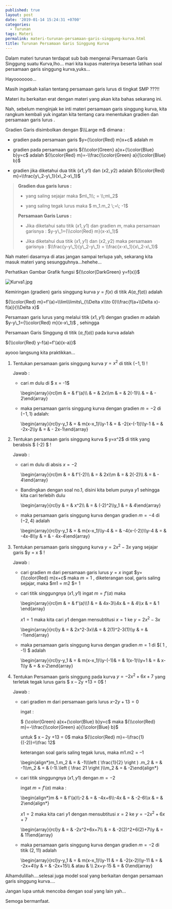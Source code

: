 ```yaml
---
published: true
layout: post
date: '2019-01-14 15:24:31 +0700'
categories:
  - Turunan
tags: Materi
permalink: materi-turunan-persamaan-garis-singgung-kurva.html
title: Turunan Persamaan Garis Singgung Kurva
---
```

Dalam materi turunan terdapat sub bab mengenai Persamaan Garis Singgung suatu Kurva,lho… mari kita kupas materinya beserta latihan soal persamaan garis singgung kurva,yuks…

Hayooooooo…

Masih ingatkah kalian tentang persamaan garis lurus di tingkat SMP ???!!

Materi itu berkaitan erat dengan materi yang akan kita bahas sekarang ini.

Nah, sebelum menginjak ke inti materi persamaan garis singgung kurva, kita rangkum kembali yuk ingatan kita tentang cara menentukan gradien dan persamaan garis lurus .

Gradien Garis disimbolkan dengan $\\Large m$ dimana :

*   gradien pada persamaan garis $y={\\color{Red} m}x+c$ adalah $m$
    
*   gradien pada persamaan garis ${\\color{Green} a}x+{\\color{Blue} b}y=c$ adalah ${\\color{Red} m}=-\\frac{\\color{Green} a}{\\color{Blue} b}$
    
*   gradien jika diketahui dua titik $(x1,y1)$ dan $(x2,y2)$ adalah ${\\color{Red} m}=\\frac{y\_2-y\_1}{x\_2-x\_1}$
    

> **Gradien dua garis lurus :**
> 
> *   yang saling sejajar maka $m\_1\\; = \\;m\_2$
>     
> *   yang saling tegak lurus maka $ m\_1.m\_2 \\;=\\; -1$
>     
> 
> **Persamaan Garis Lurus :**
> 
> *   Jika diketahui satu titik $(x1,y1)$ dan gradien $m$, maka persamaan garisnya : $y-y\_1={\\color{Red} m}(x-x\_1)$
>     
> *   Jika diketahui dua titik $(x1,y1)$ dan $(x2,y2)$ maka persamaan garisnya : $\\frac{y-y\_1}{y\_2-y\_1} = \\frac{x-x\_1}{x\_2-x\_1}$
>     

Nah materi dasarnya di atas jangan sampai terlupa yah, sekarang kita masuk materi yang sesungguhnya…hehehe…

Perhatikan Gambar Grafik fungsi ${\\color{DarkGreen} y=f(x)}$

![Kurva1.jpg]({{site.baseurl}}/media/Kurva1.jpg)


Kemiringan (gradien) garis singgung kurva $y = f(x)$ di titik $A(a, f(a))$ adalah

${\\color{Red} m}=f'(a)=\\lim\\limits\_{\\Delta x\\to 0}\\frac{f(a+\\Delta x)-f(a)}{\\Delta x}$

Persamaan garis lurus yang melalui titik $(x1, y1)$ dengan gradien $m$ adalah $y-y\_1={\\color{Red} m}(x-x\_1)$ , sehingga

Persamaan Garis Singgung di titik $(a, f(a))$ pada kurva adalah

${\\color{Red} y-f(a)=f'(a)(x-a)}$

ayooo langsung kita praktikkan…

1.  Tentukan persamaan garis singgung kurva $y=x^2$ di titik $( -1 , 1)$ !
    
    Jawab :
    
    *   cari $m$ dulu di $ x = -1$
        
        \\begin{array}{rcl}m & = & f'(a)\\\\ & = & 2x\\\\m & = & 2(-1)\\\\ & = & - 2\\end{array}
        
    *   maka persamaan garris singgung kurva dengan gradien $m = -2$ di $( -1 , 1)$ adalah:
        
        \\begin{array}{rcl}y-y\_1 & = & m(x-x\_1)\\\\y-1 & = & -2(x-(-1))\\\\y-1 & = & -2x-2\\\\y & = & - 2x-1\\end{array}
        
2.  Tentukan persamaan garis singgung kurva $ y=x^2$ di titik yang berabsis $ (-2) $ !
    
    Jawab :
    
    *   cari m dulu di absis $x = -2$
        
        \\begin{array}{rcl}m & = & f'(-2)\\\\ & = & 2x\\\\m & = & 2(-2)\\\\ & = & - 4\\end{array}
        
    *   Bandingkan dengan soal no.1, disini kita belum punya $y1$ sehingga kita cari terlebih dulu
        
        \\begin{array}{rcl}y & = & x^2\\\\ & = & (-2)^2\\\\y\_1 & = & 4\\end{array}
        
    *   maka persamaan garis singgung kurva dengan gradien $m = -4$ di $( -2 , 4)$ adalah
        
        \\begin{array}{rcl}y-y\_1 & = & m(x-x\_1)\\\\y-4 & = & -4(x-(-2))\\\\y-4 & = & -4x-8\\\\y & = & - 4x-4\\end{array}
        
3.  Tentukan persamaan garis singgung kurva $y=2x^2-3x$ yang sejajar garis $y = x $ !
    
    Jawab :
    
    *   cari gradien m dari persamaan garis lurus $y = x$ ingat $y={\\color{Red} m}x+c$ maka $m = 1$ , diketerangan soal, garis saling sejajar, maka $m1 = m2 $= 1
        
    *   cari titik singgungnya $(x1,y1)$ ingat $m=f'(a)$ maka
        
        \\begin{array}{rcl}m & = & f'(a)\\\\1 & = & 4x-3\\\\4x & = & 4\\\\x & = & 1 \\end{array}
        
        $x1 = 1$ maka kita cari $y1$ dengan mensubtitusi $x =1$ ke $y=2x^2-3x$
        
        \\begin{array}{rcl}y & = & 2x^2-3x\\\\& = & 2(1)^2-3(1)\\\\y & = & -1\\end{array}
        
    *   maka persamaan garis singgung kurva dengan gradien $m = 1$ di $( 1 , -1) $ adalah
        
        \\begin{array}{rcl}y-y\_1 & = & m(x-x\_1)\\\\y-(-1)& = & 1(x-1)\\\\y+1 & = & x-1\\\\y & = & x-2\\end{array}
        
4.  Tentukan Persamaan garis singgung pada kurva $y=-2x^2+6x+7$ yang terletak tegak lurus garis $ x – 2y +13 = 0$ !
    
    Jawab :
    
    *   cari gradien m dari persamaan garis lurus $x – 2y +13 = 0$
        
        ingat :
        
        $ {\\color{Green} a}x+{\\color{Blue} b}y=c$ maka ${\\color{Red} m}=-\\frac{\\color{Green} a}{\\color{Blue} b}$
        
        untuk $ x – 2y +13 = 0$ maka ${\\color{Red} m}=-\\frac{1}{(-2)}=\\frac 12$
        
        keterangan soal garis saling tegak lurus, maka $m1 . m2 = – 1$
        
        \\begin{align\*}m\_1.m\_2 & = & -1\\\\\\left ( \\frac{1}{2} \\right ) .m\_2 & = & -1\\\\m\_2 & = & (-1).\\left ( \\frac 21 \\right )\\\\m\_2 & = & -2\\end{align\*}
        
    *   cari titik singgungnya $(x1,y1)$ dengan $m = -2$
        
        ingat $m=f'(a)$ maka :
        
        \\begin{align\*}m & = & f'(a)\\\\-2 & = & -4x+6\\\\-4x & = & -2-6\\\\x & = & 2\\end{align\*}
        
        $x1 = 2$ maka kita cari $y1$ dengan mensubtitusi $x = 2$ ke $y=-2x^2+6x+7$
        
        \\begin{array}{rcl}y & = & -2x^2+6x+7\\\\ & = & -2(2)^2+6(2)+7\\\\y & = & 11\\end{array}
        
    *   maka persamaan garis singgung kurva dengan gradien $m = -2$ di titik $( 2 , 11)$ adalah
        
        \\begin{array}{rcl}y-y\_1 & = & m(x-x\_1)\\\\y-11 & = & -2(x-2)\\\\y-11 & = & -2x+4\\\\y & = & -2x+15\\\\ & atau & \\\\ 2x+y-15 & = & 0\\end{array}
        

Alhamdulillah….selesai juga model soal yang berkaitan dengan persamaan garis singgung kurva….

Jangan lupa untuk mencoba dengan soal yang lain yah…

Semoga bermanfaat.
